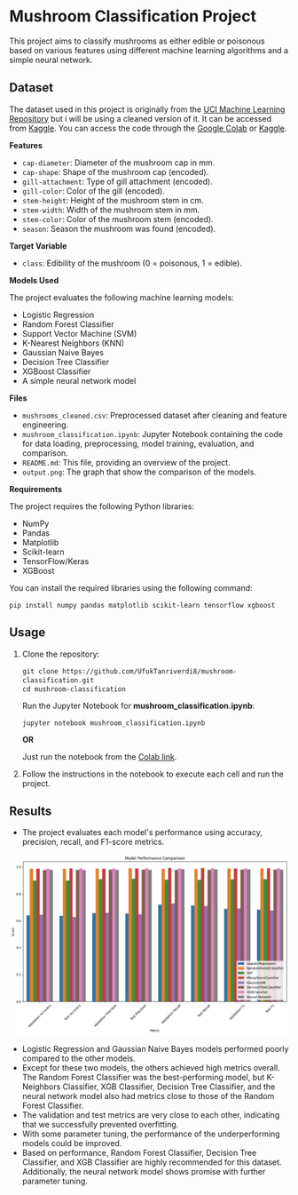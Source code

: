 # Mushroom Classification Project

This project aims to classify mushrooms as either edible or poisonous based on various features using different machine learning algorithms and a simple neural network.

## Dataset

The dataset used in this project is originally from the [UCI Machine Learning Repository](https://archive.ics.uci.edu/dataset/848/secondary+mushroom+dataset) but i will be using a cleaned version of it. It can be accessed from [Kaggle](https://www.kaggle.com/datasets/prishasawhney/mushroom-dataset).
You can access the code through the [Google Colab](https://colab.research.google.com/drive/1mY1Y4Az57nuF3pTPRh8cF2z45ZE5gkeY?usp=sharing) or [Kaggle]().

**Features**

- `cap-diameter`: Diameter of the mushroom cap in mm.
- `cap-shape`: Shape of the mushroom cap (encoded).
- `gill-attachment`: Type of gill attachment (encoded).
- `gill-color`: Color of the gill (encoded).
- `stem-height`: Height of the mushroom stem in cm.
- `stem-width`: Width of the mushroom stem in mm.
- `stem-color`: Color of the mushroom stem (encoded).
- `season`: Season the mushroom was found (encoded).

**Target Variable**

- `class`: Edibility of the mushroom (0 = poisonous, 1 = edible).

**Models Used**

The project evaluates the following machine learning models:

- Logistic Regression
- Random Forest Classifier
- Support Vector Machine (SVM)
- K-Nearest Neighbors (KNN)
- Gaussian Naive Bayes
- Decision Tree Classifier
- XGBoost Classifier
- A simple neural network model

**Files**

- `mushrooms_cleaned.csv`: Preprocessed dataset after cleaning and feature engineering.
- `mushroom_classification.ipynb`: Jupyter Notebook containing the code for data loading, preprocessing, model training, evaluation, and comparison.
- `README.md`: This file, providing an overview of the project.
- `output.png`: The graph that show the comparison of the models.

**Requirements**

The project requires the following Python libraries:

- NumPy
- Pandas
- Matplotlib
- Scikit-learn
- TensorFlow/Keras
- XGBoost

You can install the required libraries using the following command:

```
pip install numpy pandas matplotlib scikit-learn tensorflow xgboost
```

## Usage

 1. Clone the repository:
    ```
    git clone https://github.com/UfukTanriverdi8/mushroom-classification.git
    cd mushroom-classification
    ```

    Run the Jupyter Notebook for **mushroom_classification.ipynb**:

    ```
    jupyter notebook mushroom_classification.ipynb
    ```
    **OR**

    Just run the notebook from the [Colab link](https://colab.research.google.com/drive/1mY1Y4Az57nuF3pTPRh8cF2z45ZE5gkeY?usp=sharing).

 3. Follow the instructions in the notebook to execute each cell and run the project.

## Results

- The project evaluates each model's performance using accuracy, precision, recall, and F1-score metrics.

![A comparison of the models](output.png)
- Logistic Regression and Gaussian Naive Bayes models performed poorly compared to the other models.
- Except for these two models, the others achieved high metrics overall. The Random Forest Classifier was the best-performing model, but K-Neighbors Classifier, XGB Classifier, Decision Tree Classifier, and the neural network model also had metrics close to those of the Random Forest Classifier.
- The validation and test metrics are very close to each other, indicating that we successfully prevented overfitting.
- With some parameter tuning, the performance of the underperforming models could be improved.
- Based on performance, Random Forest Classifier, Decision Tree Classifier, and XGB Classifier are highly recommended for this dataset. Additionally, the neural network model shows promise with further parameter tuning.